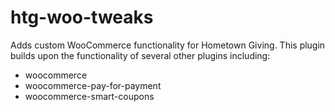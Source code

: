 htg-woo-tweaks
==============

Adds custom WooCommerce functionality for Hometown Giving.  This plugin builds upon the functionality of several other plugins including:
 * woocommerce
 * woocommerce-pay-for-payment
 * woocommerce-smart-coupons
